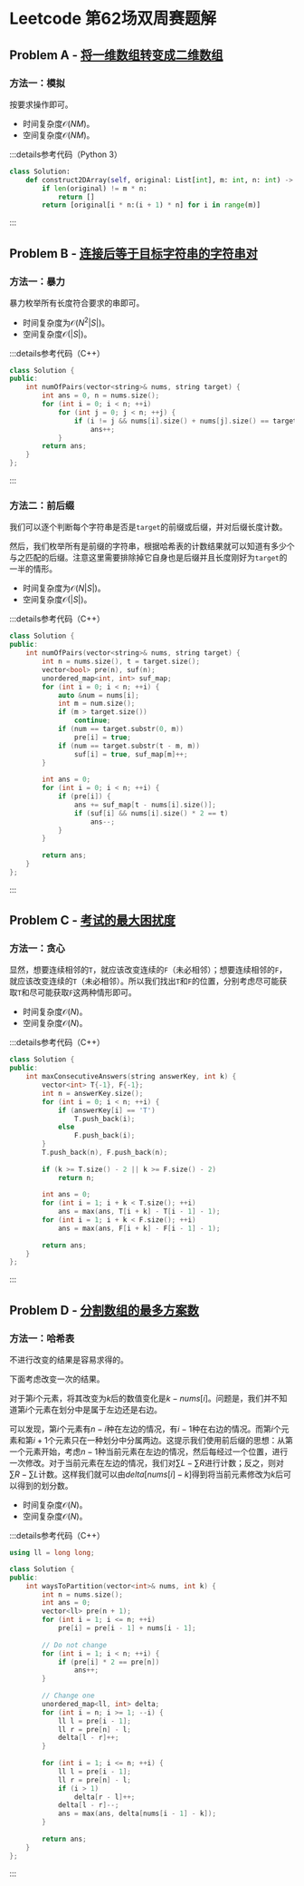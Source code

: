 # Leetcode 第62场双周赛题解

## Problem A - [将一维数组转变成二维数组](https://leetcode.cn/problems/convert-1d-array-into-2d-array/)

### 方法一：模拟

按要求操作即可。

- 时间复杂度$\mathcal{O}(NM)$。
- 空间复杂度$\mathcal{O}(NM)$。

:::details参考代码（Python 3）

```python
class Solution:
    def construct2DArray(self, original: List[int], m: int, n: int) -> List[List[int]]:
        if len(original) != m * n:
            return []
        return [original[i * n:(i + 1) * n] for i in range(m)]
```

:::


## Problem B - [连接后等于目标字符串的字符串对](https://leetcode.cn/problems/number-of-pairs-of-strings-with-concatenation-equal-to-target/)

### 方法一：暴力

暴力枚举所有长度符合要求的串即可。

- 时间复杂度为$\mathcal{O}(N^2|S|)$。
- 空间复杂度$\mathcal{O}(|S|)$。

:::details参考代码（C++）

```cpp
class Solution {
public:
    int numOfPairs(vector<string>& nums, string target) {
        int ans = 0, n = nums.size();
        for (int i = 0; i < n; ++i)
            for (int j = 0; j < n; ++j) {
                if (i != j && nums[i].size() + nums[j].size() == target.size() && nums[i] + nums[j] == target)
                    ans++;
            }
        return ans;
    }
};
```

:::

### 方法二：前后缀

我们可以逐个判断每个字符串是否是`target`的前缀或后缀，并对后缀长度计数。

然后，我们枚举所有是前缀的字符串，根据哈希表的计数结果就可以知道有多少个与之匹配的后缀。注意这里需要排除掉它自身也是后缀并且长度刚好为`target`的一半的情形。

- 时间复杂度为$\mathcal{O}(N|S|)$。
- 空间复杂度$\mathcal{O}(|S|)$。

:::details参考代码（C++）

```cpp
class Solution {
public:
    int numOfPairs(vector<string>& nums, string target) {
        int n = nums.size(), t = target.size();
        vector<bool> pre(n), suf(n);
        unordered_map<int, int> suf_map;
        for (int i = 0; i < n; ++i) {
            auto &num = nums[i];
            int m = num.size();
            if (m > target.size())
                continue;
            if (num == target.substr(0, m))
                pre[i] = true;
            if (num == target.substr(t - m, m))
                suf[i] = true, suf_map[m]++;
        }
        
        int ans = 0;
        for (int i = 0; i < n; ++i) {
            if (pre[i]) {
                ans += suf_map[t - nums[i].size()];
                if (suf[i] && nums[i].size() * 2 == t)
                    ans--;
            }
        }
        
        return ans;
    }
};
```

:::



## Problem C - [考试的最大困扰度](https://leetcode.cn/problems/maximize-the-confusion-of-an-exam/)

### 方法一：贪心

显然，想要连续相邻的`T`，就应该改变连续的`F`（未必相邻）；想要连续相邻的`F`，就应该改变连续的`T`（未必相邻）。所以我们找出`T`和`F`的位置，分别考虑尽可能获取`T`和尽可能获取`F`这两种情形即可。

- 时间复杂度$\mathcal{O}(N)$。
- 空间复杂度$\mathcal{O}(N)$。

:::details参考代码（C++）

```cpp
class Solution {
public:
    int maxConsecutiveAnswers(string answerKey, int k) {
        vector<int> T{-1}, F{-1};
        int n = answerKey.size();
        for (int i = 0; i < n; ++i) {
            if (answerKey[i] == 'T')
                T.push_back(i);
            else
                F.push_back(i);
        }
        T.push_back(n), F.push_back(n);
        
        if (k >= T.size() - 2 || k >= F.size() - 2)
            return n;
        
        int ans = 0;
        for (int i = 1; i + k < T.size(); ++i)
            ans = max(ans, T[i + k] - T[i - 1] - 1);
        for (int i = 1; i + k < F.size(); ++i)
            ans = max(ans, F[i + k] - F[i - 1] - 1);
        
        return ans;
    }
};
```

:::

## Problem D - [分割数组的最多方案数](https://leetcode.cn/problems/maximum-number-of-ways-to-partition-an-array/)

### 方法一：哈希表

不进行改变的结果是容易求得的。

下面考虑改变一次的结果。

对于第$i$个元素，将其改变为$k$后的数值变化是$k - nums[i]$。问题是，我们并不知道第$i$个元素在划分中是属于左边还是右边。

可以发现，第$i$个元素有$n - i$种在左边的情况，有$i-1$种在右边的情况。而第$i$个元素和第$i+1$个元素只在一种划分中分属两边。这提示我们使用前后缀的思想：从第一个元素开始，考虑$n-1$种当前元素在左边的情况，然后每经过一个位置，进行一次修改。对于当前元素在左边的情况，我们对$\sum L-\sum R$进行计数；反之，则对$\sum R-\sum L$计数。这样我们就可以由$delta[nums[i]-k]$得到将当前元素修改为$k$后可以得到的划分数。

- 时间复杂度$\mathcal{O}(N)$。
- 空间复杂度$\mathcal{O}(N)$。

:::details参考代码（C++）

```cpp
using ll = long long;

class Solution {
public:
    int waysToPartition(vector<int>& nums, int k) {
        int n = nums.size();
        int ans = 0;
        vector<ll> pre(n + 1);
        for (int i = 1; i <= n; ++i)
            pre[i] = pre[i - 1] + nums[i - 1];
        
        // Do not change
        for (int i = 1; i < n; ++i) {
            if (pre[i] * 2 == pre[n])
                ans++;
        }
        
        // Change one
        unordered_map<ll, int> delta;
        for (int i = n; i >= 1; --i) {
            ll l = pre[i - 1];
            ll r = pre[n] - l;
            delta[l - r]++;
        }
                
        for (int i = 1; i <= n; ++i) {
            ll l = pre[i - 1];
            ll r = pre[n] - l;
            if (i > 1)
                delta[r - l]++;
            delta[l - r]--;
            ans = max(ans, delta[nums[i - 1] - k]);
        }
        
        return ans;
    }
};
```

:::
